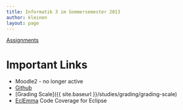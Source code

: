 ```yaml
---
title: Informatik 3 im Sommersemester 2013
author: kleinen
layout: page
---
```


[Assignments](assignments/)

# Important Links

*   Moodle2 - no longer active
*   [Github][2]
*   [Grading Scale]({{ site.baseurl }}/studies/grading/grading-scale)
*   [EclEmma][4] Code Coverage for Eclipse

&nbsp;

 [2]: http://github.com/info3
 [4]: http://eclemma.org
